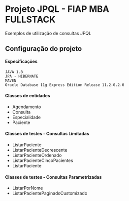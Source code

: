 Projeto JPQL - FIAP MBA FULLSTACK
================

Exemplos de utilização de consultas JPQL 

Configuração do projeto
-----------------------

#### Especificações ####
	
	JAVA 1.8
	JPA - HIBERNATE
	MAVEN
	Oracle Database 11g Express Edition Release 11.2.0.2.0 


#### Classes de entidades ####

* Agendamento
* Consulta
* Especialidade
* Paciente

#### Classes de testes - Consultas Limitadas ####

* ListarPaciente
* ListarPacienteDecrescente
* ListarPacienteOrdenado
* ListarPacienteCincoPacientes
* ListarPaciente

#### Classes de testes - Consultas Parametrizadas ####

* ListarPorNome
* ListarPacientePaginadoCustomizado
